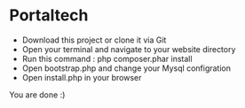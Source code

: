 # Portaltech

  - Download this project or clone it via Git
  - Open your terminal and navigate to your website directory
  - Run this command : php composer.phar install
  - Open bootstrap.php and change your Mysql configration
  - Open install.php in your browser
  
You are done :)


